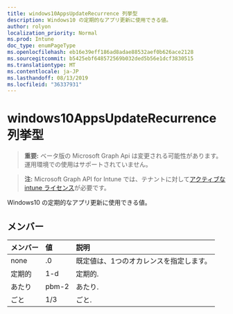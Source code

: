 ```yaml
---
title: windows10AppsUpdateRecurrence 列挙型
description: Windows10 の定期的なアプリ更新に使用できる値。
author: rolyon
localization_priority: Normal
ms.prod: Intune
doc_type: enumPageType
ms.openlocfilehash: eb16e39eff186ad8adae88532aef0b626ace2128
ms.sourcegitcommit: b5425ebf648572569b032ded5b56e1dcf3830515
ms.translationtype: MT
ms.contentlocale: ja-JP
ms.lasthandoff: 08/13/2019
ms.locfileid: "36337931"
---
```

# <a name="windows10appsupdaterecurrence-enum-type"></a>windows10AppsUpdateRecurrence 列挙型

> **重要:** ベータ版の Microsoft Graph Api は変更される可能性があります。運用環境での使用はサポートされていません。

> **注:** Microsoft Graph API for Intune では、テナントに対して[アクティブな intune ライセンス](https://go.microsoft.com/fwlink/?linkid=839381)が必要です。

Windows10 の定期的なアプリ更新に使用できる値。

## <a name="members"></a>メンバー
|メンバー|値|説明|
|:---|:---|:---|
|none|.0|既定値は、1つのオカレンスを指定します。|
|定期的|1-d|定期的.|
|あたり|pbm-2|あたり.|
|ごと|1/3|ごと.|



